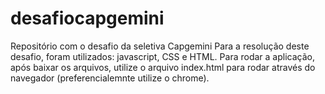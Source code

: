 
# desafiocapgemini
Repositório com o desafio da seletiva Capgemini
Para a resolução deste desafio, foram utilizados: javascript, CSS e HTML.
Para rodar a aplicação, após baixar os arquivos, utilize o arquivo index.html para rodar através do navegador (preferencialemnte utilize o chrome).

